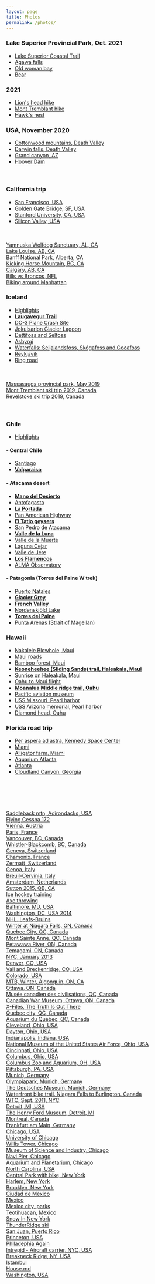 ```yaml
---
layout: page
title: Photos
permalink: /photos/
---
```


### Lake Superior Provincial Park, Oct. 2021
- <a href="https://photos.app.goo.gl/ifbCeyDeNbb7jVAz8" target="_blank">Lake Superior Coastal Trail</a><br/>
- <a href="https://photos.app.goo.gl/DB1GzoovBY9oWoDD8" target="_blank">Agawa falls</a><br/>
- <a href="https://photos.app.goo.gl/qrVDWuBSvPPopmV68" target="_blank">Old woman bay</a><br/>
- <a href="https://photos.app.goo.gl/NkYNzuwxExeLqS8k9" target="_blank">Bear</a><br/>

### 2021
- <a href="https://photos.app.goo.gl/X4FXi2AQaNWnkbZQA" target="_blank">Lion's head hike</a><br/>
- <a href="https://photos.app.goo.gl/pLvABSTE8yrPZrpf9" target="_blank">Mont Tremblant hike</a><br/>
- <a href="https://photos.app.goo.gl/C8a2Cu2nmupYFqRg8" target="_blank">Hawk's nest</a><br/>

### USA, November 2020
- <a href="https://photos.app.goo.gl/Vv4EPaY3RmACKjyh9" target="_blank">Cottonwood mountains, Death Valley</a><br/>
- <a href="https://photos.app.goo.gl/PExxN98G4iT31eZQ6" target="_blank">Darwin falls, Death Valley</a><br/>
- <a href="https://photos.app.goo.gl/ZScsN8K8CQCUhxoW8" target="_blank">Grand canyon, AZ</a><br/>
- <a href="https://photos.app.goo.gl/jvZTmhuXs79tYcFe7" target="_blank">Hoover Dam</a><br/>
<br/><br/>

### California trip
- <a href="https://photos.app.goo.gl/aNiVB6FuPtkYKh8T8" target="_blank">San Francisco, USA</a><br/>
- <a href="https://photos.app.goo.gl/i1UXb3aLwW6JbGHi7" target="_blank">Golden Gate Bridge, SF, USA</a><br/>
- <a href="https://photos.app.goo.gl/k4H8D2rNbWMAv9Zj6" target="_blank">Stanford University, CA, USA</a><br/>
- <a href="https://photos.app.goo.gl/TU9ABtmkJVz1QfKD8" target="_blank">Silicon Valley, USA</a><br/>
<br/><br/>

<a href="https://photos.app.goo.gl/5UUZYjpKvWK6gyjp8" target="_blank">Yamnuska Wolfdog Sanctuary, AL, CA</a><br/>
<a href="https://photos.app.goo.gl/hUiN6mB5w9rH3Hx4A" target="_blank">Lake Louise, AB, CA</a><br/>
<a href="https://photos.app.goo.gl/ypvGtDZfMKw2TiqM8" target="_blank">Banff National Park, Alberta, CA</a><br/>
<a href="https://photos.app.goo.gl/ULbedHY4tjSpsnDP6" target="_blank">Kicking Horse Mountain, BC, CA</a><br/>
<a href="https://photos.app.goo.gl/ERiH8xReNgMoydH46" target="_blank">Calgary, AB, CA</a><br/>
<a href="https://photos.app.goo.gl/wVxBRPN89asYbsY47" target="_blank">Bills vs Broncos, NFL</a><br/>
<a href="https://photos.app.goo.gl/mwgSHh4qFePm7ynF6" target="_blank">Biking around Manhattan</a><br/>

### Iceland

- <a href="https://photos.app.goo.gl/sqg9eEwLZknZp5pp8" target="_blank">Highlights</a><br/>
- <b><a href="https://photos.app.goo.gl/yUa2vpV2Y9w6huPb9" target="_blank">Laugavegur Trail</a></b><br/>
- <a href="https://photos.app.goo.gl/VMzbcbw32iGLZZ4v5" target="_blank">DC-3 Plane Crash Site</a><br/>
- <a href="https://photos.app.goo.gl/z3jQNVCwfonKWs3m6" target="_blank">Jokulsarlon Glacier Lagoon</a><br/>
- <a href="https://photos.app.goo.gl/fysioapgJkUUeFz5A" target="_blank">Dettifoss and Selfoss</a><br/>
- <a href="https://photos.app.goo.gl/djERHB7gxZkcXY1R6" target="_blank">Asbyrgi</a><br/>
- <a href="https://photos.app.goo.gl/XwPydFY125kA7Jdq7" target="_blank">Waterfalls: Seljalandsfoss, Skógafoss and Goðafoss</a><br/>
- <a href="https://photos.app.goo.gl/L5nLvQ1364jkb5Md8" target="_blank">Reykjavik</a><br/>
- <a href="https://photos.app.goo.gl/tCBetwwvKG4hdyTC7" target="_blank">Ring road</a><br/>
<br/><br/>

<a href="https://photos.app.goo.gl/Tyb26J4mHTzYsYkz6" target="_blank">Massasauga provincial park, May 2019</a><br/>
<a href="https://photos.app.goo.gl/vNvfdtiSAFyUyjwi9" target="_blank">Mont Tremblant ski trip 2019, Canada</a><br/>
<a href="https://photos.app.goo.gl/tHLK7gUhZZT9bmis9" target="_blank">Revelstoke ski trip 2019, Canada</a><br/>
<br/><br/>

### Chile

- <a href="https://photos.app.goo.gl/XxdCeDuQkE8LJNDW9" target="_blank">Highlights</a><br/>

#### - Central Chile

- <a href="https://photos.app.goo.gl/BFCADYu6zarpnJhR7" target="_blank">Santiago</a><br/>
- <b><a href="https://photos.app.goo.gl/oqdH97Wqsgasxpju5" target="_blank">Valparaiso</a></b><br/>

#### - Atacama desert

- <b><a href="https://photos.app.goo.gl/i7znDx9BiKbHZDiS7" target="_blank">Mano del Desierto</a></b><br/>
- <a href="https://photos.app.goo.gl/8kCsd9PV8GiWQ31UA" target="_blank">Antofagasta</a><br/>
- <b><a href="https://photos.app.goo.gl/ozobgkrcNc7VqSE38" target="_blank">La Portada</a></b><br/>
- <a href="https://photos.app.goo.gl/r9BYPfMndu3VPCw56" target="_blank">Pan American Highway</a><br/>
- <b><a href="https://photos.app.goo.gl/wHLBQ8b9MU99oVEs8" target="_blank">El Tatio geysers</a></b><br/>
- <a href="https://photos.app.goo.gl/7ZwBtqfKeMKeDnbS9" target="_blank">San Pedro de Atacama</a><br/>
- <b><a href="https://photos.app.goo.gl/MdaCw6Vc5yWaVqWZ8" target="_blank">Valle de la Luna</a></b><br/>
- <a href="https://photos.app.goo.gl/Gh8kbLSCm6pcmqk18" target="_blank">Valle de la Muerte</a><br/>
- <a href="https://photos.app.goo.gl/nnfQAKgCjyT8Le6J8" target="_blank">Laguna Cejar</a><br/>
- <a href="https://photos.app.goo.gl/r3fRZ58GNSqoEi6C6" target="_blank">Valle de Jere</a><br/>
- <b><a href="https://photos.app.goo.gl/eDamd6K6eEKcYzyN9" target="_blank">Los Flamencos</a></b><br/>
- <a href="https://photos.app.goo.gl/iPgYEVdpd8BvsqxYA" target="_blank">ALMA Observatory</a><br/>

#### - Patagonia (Torres del Paine W trek)

- <a href="https://photos.app.goo.gl/w2LCfRhzYCjDk4Cf7" target="_blank">Puerto Natales</a><br/>
- <b><a href="https://photos.app.goo.gl/pZVR3kKqe7mCGGzk6" target="_blank">Glacier Grey</a></b><br/>
- <b><a href="https://photos.app.goo.gl/12AdJY3Nim9zSLfX6" target="_blank">French Valley</a></b><br/>
- <a href="https://photos.app.goo.gl/NqZii1gBTHYtnvTn6" target="_blank">Nordenskjöld Lake</a><br/>
- <b><a href="https://photos.app.goo.gl/epgk7kCBoJH2NBN4A" target="_blank">Torres del Paine</a></b><br/>
- <a href="https://photos.app.goo.gl/9G8GtkCFUDvfqmq9A" target="_blank">Punta Arenas (Strait of Magellan)</a><br/>

### Hawaii

 - <a href="https://goo.gl/photos/cAk36r7DYRL6YVx87" target="_blank">Nakalele Blowhole, Maui</a><br/>
 - <a href="https://goo.gl/photos/Jh7UdS2TyuSW32BK7" target="_blank">Maui roads</a><br/>
 - <a href="https://goo.gl/photos/Zhqy6Kp1Da6an3NJA" target="_blank">Bamboo forest, Maui</a><br/>
 - <b><a href="https://goo.gl/photos/pG2uGmgP9YCecLBD6" target="_blank">Keoneheehee (Sliding Sands) trail, Haleakala, Maui</a></b><br/>
 - <a href="https://goo.gl/photos/vRxtCjJsigb4JBUW7" target="_blank">Sunrise on Haleakala, Maui</a><br/>
 - <a href="https://goo.gl/photos/zAoiMni2pfErX2AY6" target="_blank">Oahu to Maui flight</a><br/>
 - <b><a href="https://goo.gl/photos/tWqbuEacE2exQgpJ7" target="_blank">Moanalua Middle ridge trail, Oahu</a></b><br/>
 - <a href="https://goo.gl/photos/9J6jBcQo9QvLytmw6" target="_blank">Pacific aviation museum</a><br/>
 - <a href="https://goo.gl/photos/3p6EDK3zX7x8c9hZ8" target="_blank">USS Missouri, Pearl harbor</a><br/>
 - <a href="https://goo.gl/photos/nDVtq1nMwfkQifme6" target="_blank">USS Arizona memorial,  Pearl harbor</a><br/>
 - <a href="https://goo.gl/photos/yhmWa7nt7yfz1BwG7" target="_blank">Diamond head, Oahu</a><br/>

### Florida road trip

 - <a href="https://goo.gl/photos/dveisddTCV3idafE6" target="_blank">Per aspera ad astra, Kennedy Space Center</a><br/>
 - <a href="https://goo.gl/photos/uDvXbTJtBX7LxsU97" target="_blank">Miami</a><br/>
 - <a href="https://goo.gl/photos/59JuLTX5VXotqxMT6" target="_blank">Alligator farm, Miami</a><br/>
 - <a href="https://goo.gl/photos/66PpDHYmMP11ixRT7" target="_blank">Aquarium Atlanta</a><br/>
 - <a href="https://goo.gl/photos/YVLVzyRfdaKKjRmt7" target="_blank">Atlanta</a><br/>
 - <a href="https://goo.gl/photos/CU9iTpgiQPxr4KySA" target="_blank">Cloudland Canyon, Georgia</a><br/>

<br/><br/><br/><br/>

<a href="https://goo.gl/photos/aQsL4S7QPBsvSR1bA" target="_blank">Saddleback mtn, Adirondacks, USA</a><br/>
<a href="https://goo.gl/photos/Lo3UptkxiTAgRtZf6" target="_blank">Flying Cessna 172</a><br/>
<a href="https://goo.gl/photos/yWwuoJuQdUFx16b57" target="_blank">Vienna, Austria</a><br/>
<a href="https://goo.gl/photos/Udpr17P5qwxv2btr9" target="_blank">Paris, France</a><br/>
<a href="https://goo.gl/photos/SW5fSt4C8DPfVGWp8" target="_blank">Vancouver, BC, Canada</a><br/>
<a href="https://goo.gl/photos/Anzomd32Pmq1nxeq5" target="_blank">Whistler-Blackcomb, BC, Canada</a><br/>
<a href="https://goo.gl/photos/Py3N5ksZ5B6Zmsta8" target="_blank">Geneva, Switzerland</a><br/>
<a href="https://goo.gl/photos/8zYevVU8htAHaB8X7" target="_blank">Chamonix, France</a><br/>
<a href="https://goo.gl/photos/JMACYxRayiLB41GV8" target="_blank">Zermatt, Switzerland</a><br/>
<a href="https://goo.gl/photos/DQzM4XBYvBfpE6du9" target="_blank">Genoa, Italy</a><br/>
<a href="https://goo.gl/photos/pVANQJE15FueHYni8" target="_blank">Breuil-Cervinia, Italy</a><br/>
<a href="https://goo.gl/photos/XZ3Fw88D5pVFXn5z5" target="_blank">Amsterdam, Netherlands</a><br/>
<a href="https://goo.gl/photos/7cKjcfTfty6LEFko9" target="_blank">Sutton 2015, QB, CA</a><br/>
<a href="https://goo.gl/photos/yvRW8BcYy2NcMDEn8" target="_blank">Ice hockey training</a><br/>
<a href="https://goo.gl/photos/PGGJsoiX15W2SJTa9" target="_blank">Axe throwing</a><br/>
<a href="https://goo.gl/photos/dmVtRenc75py13wP8" target="_blank">Baltimore, MD, USA</a><br/>
<a href="https://goo.gl/photos/3DQZ78DzokFCVabt6" target="_blank">Washington, DC, USA 2014</a><br/>
<a href="https://goo.gl/photos/sj32nLMjbasq4rVs5" target="_blank">NHL. Leafs-Bruins</a><br/>
<a href="https://goo.gl/photos/uYmTDuRVzD6k7AzU8" target="_blank">Winter at Niagara Falls, ON, Canada</a><br/>
<a href="https://goo.gl/photos/hHjCz4AX9kiNgcji6" target="_blank">Quebec City, QC, Canada</a><br/>
<a href="https://goo.gl/photos/meoNLzc7VKmgedse7" target="_blank">Mont Sainte Anne, QC, Canada</a><br/>
<a href="https://goo.gl/photos/A35cc57RTNimVpgX9" target="_blank">Petawawa River, ON, Canada</a><br/>
<a href="https://goo.gl/photos/CJaYTm2yvaWKVBiF8" target="_blank">Temagami, ON, Canada</a><br/>
<a href="https://goo.gl/photos/mK76uYWhHGQcXReh6" target="_blank">NYC, January 2013</a><br/>
<a href="https://goo.gl/photos/6i2JJiXBLa3g5jzK9" target="_blank">Denver, CO, USA</a><br/>
<a href="https://goo.gl/photos/hHj3RccATfesh8Eh6" target="_blank">Vail and Breckenridge, CO, USA</a><br/>
<a href="https://goo.gl/photos/XNGk77qMbp3YdsUN6" target="_blank">Colorado, USA</a><br/>
<a href="https://goo.gl/photos/QN96UznJ5eYFzqZKA" target="_blank">MTB, Winter, Algonquin, ON, CA</a><br/>
<a href="https://goo.gl/photos/cqUfDyFzbXxgJJcP8" target="_blank">Ottawa, ON, Canada</a><br/>
<a href="https://goo.gl/photos/Y1S9a4HQvcKwjpgL8" target="_blank">Musée canadien des civilisations, QC, Canada</a><br/>
<a href="https://goo.gl/photos/5F3KyEEBBVVJsMMi7" target="_blank">Canadian War Museum, Ottawa, ON, Canada</a><br/>
<a href="https://goo.gl/photos/yGmsnonbgZUHZayF7" target="_blank">X-Files, The Truth Is Out There</a><br/>
<a href="https://goo.gl/photos/ouUeSUyahA8EYVH67" target="_blank">Quebec city, QC, Canada</a><br/>
<a href="https://goo.gl/photos/c7u7A5nv2brTRP3C9" target="_blank">Aquarium du Québec, QC, Canada</a><br/>
<a href="https://goo.gl/photos/XS18DN8G9cPqBQQR7" target="_blank">Cleveland, Ohio, USA</a><br/>
<a href="https://goo.gl/photos/jPx2RxmikrDtxHyK7" target="_blank">Dayton, Ohio, USA</a><br/>
<a href="https://goo.gl/photos/CVxR8MypdiKafAFJ6" target="_blank">Indianapolis, Indiana, USA</a><br/>
<a href="https://goo.gl/photos/1yA6h5ETQmvWHQ8WA" target="_blank">National Museum of the United States Air Force, Ohio, USA</a><br/>
<a href="https://goo.gl/photos/bARb2oYfzVijVQiS8" target="_blank">Cincinnati, Ohio, USA</a><br/>
<a href="https://goo.gl/photos/5AhGawV5ht1wnE956" target="_blank">Columbus, Ohio, USA</a><br/>
<a href="https://goo.gl/photos/TFo6Z81nmfZzhUe19" target="_blank">Columbus Zoo and Aquarium, OH, USA</a><br/>
<a href="https://goo.gl/photos/8WxcqNXTzPLFuNXi9" target="_blank">Pittsburgh, PA, USA</a><br/>
<a href="https://goo.gl/photos/U1noZhXkW6u5SfPj9" target="_blank">Munich, Germany</a><br/>
<a href="https://goo.gl/photos/T4NbR2KR4PnGHY8w9" target="_blank">Olympiapark, Munich, Germany</a><br/>
<a href="https://goo.gl/photos/PbX5Mpm6varHPnr98" target="_blank">The Deutsches Museum, Munich, Germany</a><br/>
<a href="https://goo.gl/photos/SSq7d6R9QMBAQoYH9" target="_blank">Waterfront bike trail. Niagara Falls to Burlington. Canada</a><br/>
<a href="https://goo.gl/photos/itVkV1MqprfosZik6" target="_blank">WTC, Sept. 2011, NYC</a><br/>
<a href="https://goo.gl/photos/KW8FzWxRwtphVqkn9" target="_blank">Detroit, MI, USA</a><br/>
<a href="https://goo.gl/photos/H7rgFhD4zeffHFG56" target="_blank">The Henry Ford Museum, Detroit, MI</a><br/>
<a href="https://goo.gl/photos/ft8REGntwp5QP2a77" target="_blank">Montreal, Canada</a><br/>
<a href="https://goo.gl/photos/Bw5TcvbR1MDZkEcg9" target="_blank">Frankfurt am Main, Germany</a><br/>
<a href="https://goo.gl/photos/JtVXbzpqK3JuUEYH8" target="_blank">Chicago, USA</a><br/>
<a href="https://goo.gl/photos/ekoQ63RTHghRw2FN7" target="_blank">University of Chicago</a><br/>
<a href="https://goo.gl/photos/NDrmMKxePV1RvFZBA" target="_blank">Willis Tower, Chicago</a><br/>
<a href="https://goo.gl/photos/W9yYL897y87KBb7o7" target="_blank">Museum of Science and Industry, Chicago</a><br/>
<a href="https://goo.gl/photos/sBXbEMNMDnehJAPV7" target="_blank">Navi Pier, Chicago</a><br/>
<a href="https://goo.gl/photos/MA9AjUUvD7NLR7Lm7" target="_blank">Aquarium and Planetarium, Chicago</a><br/>
<a href="https://goo.gl/photos/PJ65thHWkYuAkVxd6" target="_blank">North Carolina, USA</a><br/>
<a href="https://goo.gl/photos/ocF6A26SnebcTJEH7" target="_blank">Central Park with bike, New York</a><br/>
<a href="https://goo.gl/photos/oEm67EM6YThWcUYT6" target="_blank">Harlem, New York</a><br/>
<a href="https://goo.gl/photos/pS3NBSjmJRsyxBxL9" target="_blank">Brooklyn, New York</a><br/>
<a href="https://goo.gl/photos/bGVgMiE2ctee1unn8" target="_blank">Ciudad de México</a><br/>
<a href="https://goo.gl/photos/TA8nrx98cB27MGXW8" target="_blank">Mexico</a><br/>
<a href="https://goo.gl/photos/ofJ7ez7zMkN3EULY9" target="_blank">Mexico city, parks</a><br/>
<a href="https://goo.gl/photos/kMmzGRSE1qhSJuPk9" target="_blank">Teotihuacan, Mexico</a><br/>
<a href="https://goo.gl/photos/vcXvJWKJhiS1Lzuv5" target="_blank">Snow In New York</a><br/>
<a href="https://goo.gl/photos/6kE5H9vFYXVB3q1x9" target="_blank">ThunderRidge ski</a><br/>
<a href="https://goo.gl/photos/vnzzHeNuQQpTRNPs8" target="_blank">San Juan, Puerto Rico</a><br/>
<a href="https://goo.gl/photos/B5br8KH9i3DeP6ob9" target="_blank">Princeton, USA</a><br/>
<a href="https://goo.gl/photos/rdcXnvfJcTTibpQY9" target="_blank">Philadephia Again</a><br/>
<a href="https://goo.gl/photos/zVDphoiUVG1QrxjM8" target="_blank">Intrepid - Aircraft carrier, NYC, USA</a><br/>
<a href="https://goo.gl/photos/S2ZscUc7VuK2yv2u9" target="_blank">Breakneck Ridge, NY, USA</a><br/>
<a href="https://goo.gl/photos/obXTNveYezrnvsp68" target="_blank">Istambul</a><br/>
<a href="https://goo.gl/photos/g78riGn8ErwbTuhF7" target="_blank">House.md</a><br/>
<a href="https://goo.gl/photos/wDVz5rricGRYEPoH8" target="_blank">Washington, USA</a><br/>
